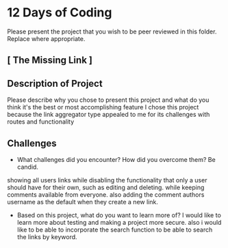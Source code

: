 # 12 Days of Coding

Please present the project that you wish to be peer reviewed in this folder. Replace where appropriate.

## [ The Missing Link ]

## Description of Project

Please describe why you chose to present this project and what do you think it's the best or most accomplishing feature
I chose this project because the link aggregator type appealed to me for its challenges with routes and functionality

## Challenges
- What challenges did you encounter? How did you overcome them? Be candid.

showing all users links while disabling the functionality that only a user should have for their own, such as editing and deleting.
while keeping comments available from everyone. also adding the comment authors username as the default when they create a new link.

- Based on this project, what do you want to learn more of?
I would like to learn more about testing and making a project more secure.
also i would like to be able to incorporate the search function to be able to search the links by keyword.

